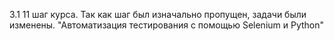 3.1 11 шаг курса.
Так как шаг был изначально пропущен, задачи были изменены.
"Автоматизация тестирования с помощью Selenium и Python"
